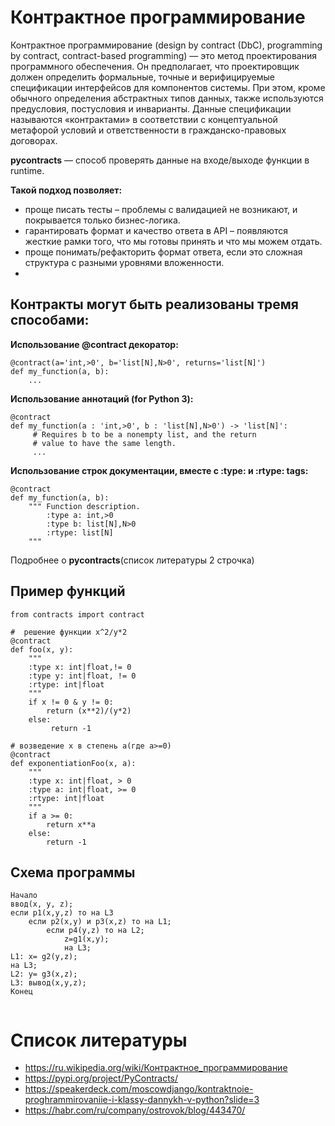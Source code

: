 # Контрактное программирование

Контрактное программирование (design by contract (DbC), programming by contract, contract-based programming) — это метод проектирования программного обеспечения. Он предполагает, что проектировщик должен определить формальные, точные и верифицируемые спецификации интерфейсов для компонентов системы. При этом, кроме обычного определения абстрактных типов данных, также используются предусловия, постусловия и инварианты. Данные спецификации называются «контрактами» в соответствии с концептуальной метафорой условий и ответственности в гражданско-правовых договорах.

**pycontracts** — способ проверять данные на входе/выходе функции в runtime.

**Такой подход позволяет:**

- проще писать тесты – проблемы с валидацией не возникают, и покрывается только бизнес-логика.
- гарантировать формат и качество ответа в API – появляются жесткие рамки того, что мы готовы принять и что мы можем отдать.
- проще понимать/рефакторить формат ответа, если это сложная структура с разными уровнями вложенности.
- 
## Контракты могут быть реализованы тремя способами:

**Использование @contract декоратор:**

```
@contract(a='int,>0', b='list[N],N>0', returns='list[N]')
def my_function(a, b):
    ...
```

**Использование аннотаций (for Python 3):**

```
@contract
def my_function(a : 'int,>0', b : 'list[N],N>0') -> 'list[N]':
     # Requires b to be a nonempty list, and the return
     # value to have the same length.
     ...
 ```
 
**Использование строк документации, вместе с :type: и :rtype: tags:**
```
@contract
def my_function(a, b):
    """ Function description.
        :type a: int,>0
        :type b: list[N],N>0
        :rtype: list[N]
    """
  ```
  
Подробнее о **pycontracts**(список литературы 2 строчка)

## Пример функций
```
from contracts import contract

#  решение функции x^2/y*2
@contract
def foo(x, y):
    """
    :type x: int|float,!= 0
    :type y: int|float, != 0
    :rtype: int|float
    """
    if x != 0 & y != 0:
        return (x**2)/(y*2)
    else:
         return -1

# возведение x в степень a(где a>=0)
@contract
def exponentiationFoo(x, a):
    """
    :type x: int|float, > 0
    :type a: int|float, >= 0
    :rtype: int|float
    """
    if a >= 0:
        return x**a
    else:
        return -1
```
## Схема программы
```
Начало
ввод(x, y, z);
если p1(x,y,z) то на L3
    если p2(x,y) и p3(x,z) то на L1;
        если p4(y,z) то на L2;
            z=g1(x,y);
            на L3;
L1: x= g2(y,z);
на L3;
L2: y= g3(x,z);
L3: вывод(x,y,z);
Конец
        
```

# Список литературы

- https://ru.wikipedia.org/wiki/Контрактное_программирование
- https://pypi.org/project/PyContracts/
- https://speakerdeck.com/moscowdjango/kontraktnoie-proghrammirovaniie-i-klassy-dannykh-v-python?slide=3
- https://habr.com/ru/company/ostrovok/blog/443470/
